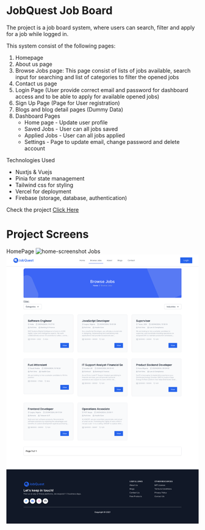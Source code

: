 
# JobQuest Job Board

The project is a job board system, where users can search, filter and apply for a job while logged in.

This system consist of the following pages:

1. Homepage
2. About us page
3. Browse Jobs page: This page consist of lists of jobs available, search input for searching and list of categories to filter the opened jobs
4. Contact us page
5. Login Page (User provide correct email and password for dashboard access and to be able to apply for available opened jobs)
6. Sign Up Page (Page for User registration)
7. Blogs and blog detail pages (Dummy Data)
8. Dashboard Pages
   + Home page - Update user profile
   + Saved Jobs - User can all jobs saved
   + Applied Jobs - User can all jobs applied
   + Settings - Page to update email, change password and delete account

Technologies Used

+ Nuxtjs & Vuejs
+ Pinia for state management
+ Tailwind css for styling
+ Vercel for deployment
+ Firebase (storage, database, authentication)

Check the project [Click Here](https://app-jobquest.vercel.app)

# Project Screens

HomePage
![home-screenshot](/assets/home-screenshot.png)
Jobs
![jobs-screenshot](/assets/jobs-screenshot.png)
